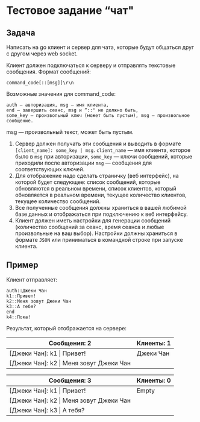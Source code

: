 Тестовое задание “чат"
======================

## Задача

Написать на go клиент и сервер для чата, которые будут общаться друг с другом через web socket. 

Клиент должен подключаться к серверу и отправлять текстовые сообщения. Формат сообщений:

    command_code[::[msg]]\r\n 
    
Возможные значения для command_code:

    auth — авторизация, msg — имя клиента,
    end — завершить сеанс, msg и “::" не должно быть,
    some_key — произвольный ключ (может быть пустым), msg — произвольное сообщение.

msg — произвольный текст, может быть пустым.


1. Сервер должен получать эти сообщения и выводить в формате
`[client_name]: some_key | msg`. 
`client_name` — имя клиента, которое было в `msg` при авторизации, `some_key` — ключи сообщений, которые приходили после авторизации `msg` — сообщения для соответствующих ключей.
2. Для отображение надо сделать страничку (веб интерфейс), на которой будет следующее:
список сообщений, которые обновляются в реальном времени, список клиентов, который обновляется в реальном времени, текущее количество клиентов,
текущее количество сообщений.
3. Все полученные сообщения должны храниться в вашей любимой базе данных и отображаться при подключению к веб интерфейсу.
4. Клиент должен иметь настройки для генерации сообщений (количество сообщений за сеанс, время сеанса и любые произвольные на ваш выбор). Настройки должны храниться в формате `JSON` или приниматься в командной строке при запуске клиента.
              
## Пример

Клиент отправляет:

    auth::Джеки Чан
    k1::Привет!
    k2::Меня зовут Джеки Чан
    k3::А тебя?
    end
    k4::Пока!

Результат, который отображается на сервере:

Сообщения: 2 | Клиенты: 1
-------------|-----------
[Джеки Чан]: k1 \| Привет! |   Джеки Чан
[Джеки Чан]: k2 \| Меня зовут Джеки Чан |



Сообщения: 3 | Клиенты: 0
-------------|-----------
[Джеки Чан]: k1 \| Привет! | Empty
[Джеки Чан]: k2 \| Меня зовут Джеки Чан |
[Джеки Чан]: k3 \| А тебя? |